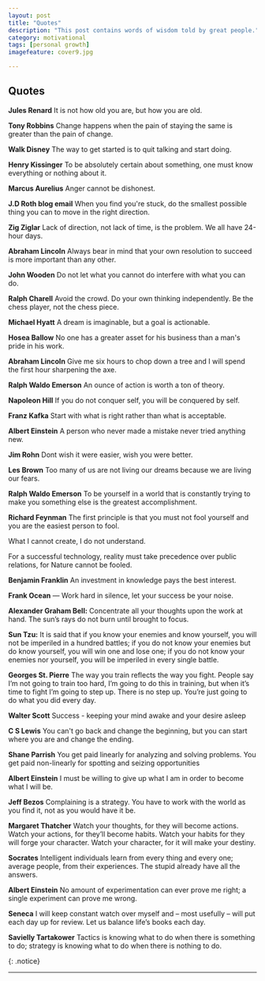 ```yaml
---
layout: post
title: "Quotes"
description: "This post contains words of wisdom told by great people."
category: motivational
tags: [personal growth]
imagefeature: cover9.jpg

---
```


## **Quotes**

**Jules Renard** It is not how old you are, but how you are old.

**Tony Robbins** Change happens when the pain of staying the same is greater than the pain of change.

**Walk Disney** The way to get started is to quit talking and start doing.

**Henry Kissinger** To be absolutely certain about something, one must know everything or nothing about it.

**Marcus Aurelius** Anger cannot be dishonest.

**J.D Roth blog email** When you find you're stuck, do the smallest possible thing you can to move in the right direction.

**Zig Ziglar** Lack of direction, not lack of time, is the problem. We all have 24-hour days.
 
**Abraham Lincoln** Always bear in mind that your own resolution to succeed is more important than any other.

**John Wooden** Do not let what you cannot do interfere with what you can do.

**Ralph Charell** Avoid the crowd. Do your own thinking independently. Be the chess player, not the chess piece.

**Michael Hyatt** A dream is imaginable, but a goal is actionable.

**Hosea Ballow** No one has a greater asset for his business than a man's pride in his work.

**Abraham Lincoln** Give me six hours to chop down a tree and I will spend the first hour sharpening the axe.

**Ralph Waldo Emerson** An ounce of action is worth a ton of theory.

**Napoleon Hill** If you do not conquer self, you will be conquered by self.

**Franz Kafka** Start with what is right rather than what is acceptable.

**Albert Einstein** A person who never made a mistake never tried anything new.

**Jim Rohn** Dont wish it were easier, wish you were better.

**Les Brown** Too many of us are not living our dreams because we are living our fears.

**Ralph Waldo Emerson** To be yourself in a world that is constantly trying to
make you something else is the greatest accomplishment.

**Richard Feynman** The first principle is that you must not fool yourself and
you are the easiest person to fool.

What I cannot create, I do not understand.

For a successful technology, reality must take precedence over public
relations, for Nature cannot be fooled.

**Benjamin Franklin** An investment in knowledge pays the best interest.

**Frank Ocean** — Work hard in silence, let your success be your noise.

**Alexander Graham Bell:** Concentrate all your thoughts upon the work at hand.
The sun’s rays do not burn until brought to focus.

**Sun Tzu:** It is said that if you know your enemies and know yourself, you
will not be imperiled in a hundred battles; if you do not know your enemies but
do know yourself, you will win one and lose one; if you do not know your
enemies nor yourself, you will be imperiled in every single battle.

**Georges St. Pierre** The way you train reflects the way you fight. People say
I’m not going to train too hard, I’m going to do this in training, but when
it’s time to fight I’m going to step up. There is no step up. You’re just going
to do what you did every day.

**Walter Scott** Success - keeping your mind awake and your desire asleep

**C S Lewis** You can't go back and change the beginning, but you can start
where you are and change the ending.

**Shane Parrish** You get paid linearly for analyzing and solving problems. You
get paid non-linearly for spotting and seizing opportunities

**Albert Einstein** I must be willing to give up what I am in order to become
what I will be.

**Jeff Bezos** Complaining is a strategy. You have to work with the world as
you find it, not as you would have it be.

**Margaret Thatcher** Watch your thoughts, for they will become actions. Watch
your actions, for they’ll become habits. Watch your habits for they will forge
your character. Watch your character, for it will make your destiny.

**Socrates** Intelligent individuals learn from every thing and every one;
average people, from their experiences. The stupid already have all the
answers.

**Albert Einstein** No amount of experimentation can ever prove me right; a
single experiment can prove me wrong.

**Seneca** I will keep constant watch over myself and – most usefully – will
put each day up for review. Let us balance life’s books each day.

**Savielly Tartakower** Tactics is knowing what to do when there is something
to do; strategy is knowing what to do when there is nothing to do.

{: .notice}

---

